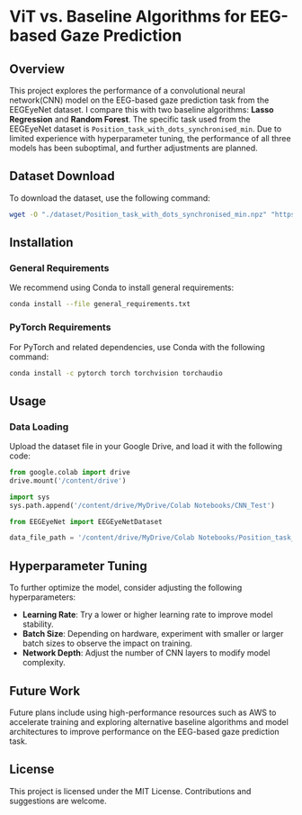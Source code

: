 # ViT vs. Baseline Algorithms for EEG-based Gaze Prediction

## Overview
This project explores the performance of a convolutional neural network(CNN) model on the EEG-based gaze prediction task from the EEGEyeNet dataset. I compare this with two baseline algorithms: **Lasso Regression** and **Random Forest**. The specific task used from the EEGEyeNet dataset is `Position_task_with_dots_synchronised_min`. Due to limited experience with hyperparameter tuning, the performance of all three models has been suboptimal, and further adjustments are planned.

## Dataset Download
To download the dataset, use the following command:
```bash
wget -O "./dataset/Position_task_with_dots_synchronised_min.npz" "https://osf.io/download/ge87t/"
```

## Installation

### General Requirements
We recommend using Conda to install general requirements:
```bash
conda install --file general_requirements.txt
```

### PyTorch Requirements
For PyTorch and related dependencies, use Conda with the following command:
```bash
conda install -c pytorch torch torchvision torchaudio
```

## Usage

### Data Loading
Upload the dataset file in your Google Drive, and load it with the following code:
```python
from google.colab import drive
drive.mount('/content/drive')

import sys
sys.path.append('/content/drive/MyDrive/Colab Notebooks/CNN_Test')

from EEGEyeNet import EEGEyeNetDataset

data_file_path = '/content/drive/MyDrive/Colab Notebooks/Position_task_with_dots_synchronised_min.npz'
```

## Hyperparameter Tuning
To further optimize the model, consider adjusting the following hyperparameters:
- **Learning Rate**: Try a lower or higher learning rate to improve model stability.
- **Batch Size**: Depending on hardware, experiment with smaller or larger batch sizes to observe the impact on training.
- **Network Depth**: Adjust the number of CNN layers to modify model complexity.

## Future Work
Future plans include using high-performance resources such as AWS to accelerate training and exploring alternative baseline algorithms and model architectures to improve performance on the EEG-based gaze prediction task.

## License
This project is licensed under the MIT License. Contributions and suggestions are welcome.

